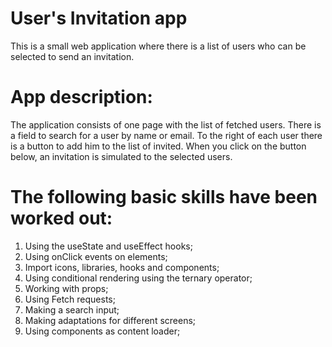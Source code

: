 # **User's Invitation app**

This is a small web application where there is a list of users who can be selected to send an invitation.

# **App description:**

The application consists of one page with the list of fetched users.
There is a field to search for a user by name or email.
To the right of each user there is a button to add him to the list of invited.
When you click on the button below, an invitation is simulated to the selected users.

# **The following basic skills have been worked out:**

1. Using the useState and useEffect hooks;
2. Using onClick events on elements;
3. Import icons, libraries, hooks and components;
4. Using conditional rendering using the ternary operator;
5. Working with props;
6. Using Fetch requests;
7. Making a search input;
8. Making adaptations for different screens;
9. Using <Skeleton /> components as content loader;
